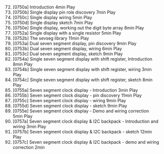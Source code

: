 72. [0750a] Introduction
    4min
    Play
73. [0750b] Single display pin role discovery
    7min
    Play
74. [0750c] Single display wiring
    5min
    Play
75. [0750d] Single display sketch
    7min
    Play
76. [0750e] Single display, working out the digit byte array
    8min
    Play
77. [0752a] Single display with a single resistor
    5min
    Play
78. [0752b] The sevseg library
    11min
    Play
79. [0753a] Dual seven segment display, pin discovery
    9min
    Play
80. [0753b] Dual seven segment display, wiring
    6min
    Play
81. [0753c] Dual seven segment display, sketch
    9min
    Play
82. [0754a] Single seven segment display with shift register, Introduction
    8min
    Play
83. [0754b] Single seven segment display with shift register, wiring
    3min
    Play
84. [0754c] Single seven segment display with shift register, sketch
    8min
    Play
85. [0755a] Seven segment clock display - Introduction
    3min
    Play
86. [0755b] Seven segment clock display - pin discovery
    11min
    Play
87. [0755c] Seven segment clock display - wiring
    9min
    Play
88. [0755d] Seven segment clock display - sketch
    9min
    Play
89. [0755e] Seven segment clock display - Demo and wiring correction
    5min
    Play
90. [0757a] Seven segment clock display & I2C backpack - Introduction and wiring
    3min
    Play
91. [0757b] Seven segment clock display & I2C backpack - sketch
    12min
    Play
92. [0757c] Seven segment clock display & I2C backpack - demo and wiring correction
    2min

